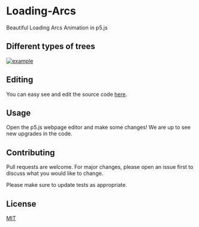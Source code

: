 # Loading-Arcs
Beautiful Loading Arcs Animation in p5.js

## Different types of trees

[![example](https://raw.githubusercontent.com/CatalaHD/Loading-Arcs/master/frames/frame0.png)](https://catalahd.github.io/Loading-Arcs/)

## Editing

You can easy see and edit the source code [here](https://editor.p5js.org/thecatalahd/sketches/j9D4IBrKL).

## Usage

Open the p5.js webpage editor and make some changes! We are up to see new upgrades in the code.

## Contributing

Pull requests are welcome. For major changes, please open an issue first to discuss what you would like to change.

Please make sure to update tests as appropriate.

## License

[MIT](https://github.com/CatalaHD/Loading-Arcs/blob/master/LICENSE)
